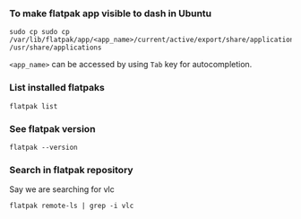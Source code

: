 ### To make flatpak app visible to dash in Ubuntu
```
sudo cp sudo cp /var/lib/flatpak/app/<app_name>/current/active/export/share/applications/<app_name>.desktop /usr/share/applications
```
`<app_name>` can be accessed by using `Tab` key for autocompletion.

### List installed flatpaks
```
flatpak list
```
### See flatpak version
```
flatpak --version
```
### Search in flatpak repository
Say we are searching for vlc
```
flatpak remote-ls | grep -i vlc
```
